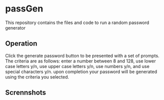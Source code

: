 # passGen
This repository contains the files and code to run a random password generator

## Operation
Click the generate password button to be presented with a set of prompts.
The criteria are as follows: enter a number between 8 and 128, use lower case letters y/n, 
use upper case letters y/n, use numbers y/n, and use special characters y/n.
upon completion your password will be generated using the criteria you selected.

## Scrennshots
